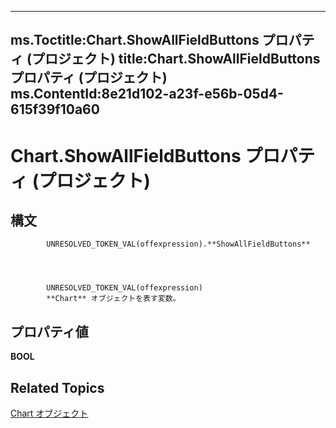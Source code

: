 
---
ms.Toctitle:Chart.ShowAllFieldButtons プロパティ (プロジェクト)
title:Chart.ShowAllFieldButtons プロパティ (プロジェクト)
ms.ContentId:8e21d102-a23f-e56b-05d4-615f39f10a60
---
# Chart.ShowAllFieldButtons プロパティ (プロジェクト)





## 構文

            UNRESOLVED_TOKEN_VAL(offexpression).**ShowAllFieldButtons**




            UNRESOLVED_TOKEN_VAL(offexpression)
            **Chart** オブジェクトを表す変数。



## プロパティ値
**BOOL**



## Related Topics

[Chart オブジェクト](810d4ec1-69d2-c432-b9da-57042b783b85.md)




